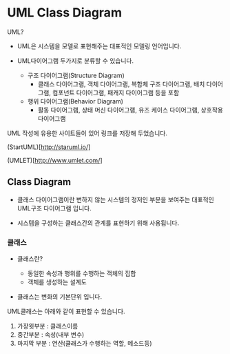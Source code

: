 # UML Class Diagram

UML? 

- UML은 시스템을 모델로 표현해주는 대표적인 모델링 언어입니다.

- UML다이어그램 두가지로 분류할 수 있습니다.

  - 구조 다이어그램(Structure Diagram)
    - 클래스 다이어그램, 객체 다이어그램, 복합체 구조 다이어그램, 배치 다이어그램, 컴포넌트 다이어그램, 패캐지 다이어그램 등을 포함
  - 행위 다이어그램(Behavior Diagram)
    - 활동 다이어그램, 상태 머신 다이어그램, 유즈 케이스 다이어그램, 상호작용 다이어그램

UML 작성에 유용한 사이트들이 있어 링크를 저장해 두었습니다.

(StartUML)[http://staruml.io/]

(UMLET)[http://www.umlet.com/]

## Class Diagram

- 클래스 다이어그램이란 변하지 않는 시스템의 정저인 부분을 보여주는 대표적인 UML구조 다이어그램 입니다.

- 시스템을 구성하는 클래스간의 관계를 표현하기 위해 사용됩니다.

### 클래스

- 클래스란?

  - 동일한 속성과 행위를 수행하는 객체의 집합
  - 객체를 생성하는 설계도

- 클래스는 변화의 기본단위 입니다.

UML클래스는 아래와 같이 표현할 수 있습니다.

1. 가장윗부분 : 클래스이름
2. 중간부분 : 속성(내부 변수)
3. 마지막 부분 : 연산(클래스가 수행하는 역할, 메소드등)

